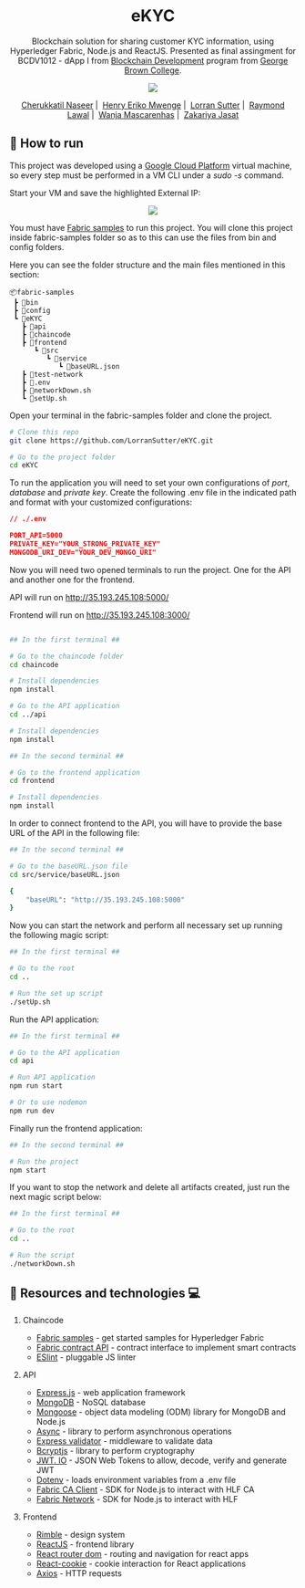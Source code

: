 <h1 align="center">
   eKYC
</h1>

<p align="center">
   Blockchain solution for sharing customer KYC information, using Hyperledger Fabric, Node.js and ReactJS. Presented as final assingment for BCDV1012 - dApp I from <a href='https://www.georgebrown.ca/programs/blockchain-development-program-t175/'>Blockchain Development</a> program from <a href='https://www.georgebrown.ca'>George Brown College</a>.
</p>

<p align="center">
  
  <img src="https://res.cloudinary.com/lorransutter/image/upload/v1593367650/eKYC/State_diagram.png"/>
  
</p>

<p align="center">
    <a href="https://github.com/Nas2020">Cherukkatil Naseer</a>&nbsp;|&nbsp;
    <a href="https://github.com/TheClockworkOrange">Henry Eriko Mwenge</a>&nbsp;|&nbsp;
    <a href="https://github.com/LorranSutter">Lorran Sutter</a>&nbsp;|&nbsp;
    <a href="https://github.com/pumpin100">Raymond Lawal</a>&nbsp;|&nbsp;
    <a href="https://github.com/mascarenhaswanja">Wanja Mascarenhas</a>&nbsp;|&nbsp;
    <a href="https://github.com/DeadPreZ-101">Zakariya Jasat</a>
</p>

## :runner: How to run

This project was developed using a [Google Cloud Platform](https://cloud.google.com/) virtual machine, so every step must be performed in a VM CLI under a _sudo -s_ command.

Start your VM and save the highlighted External IP:

<p align="center">
   <img src="https://res.cloudinary.com/lorransutter/image/upload/v1594076924/eKYC/VM.png"/>
</p>

You must have [Fabric samples](https://github.com/hyperledger/fabric-samples) to run this project. You will clone this project inside fabric-samples folder so as to this can use the files from bin and config folders.

Here you can see the folder structure and the main files mentioned in this section:

```
📦fabric-samples
 ┣ 📂bin
 ┣ 📂config
 ┗ 📂eKYC
   ┣ 📂api
   ┣ 📂chaincode
   ┣ 📂frontend
      ┗ 📂src
         ┗ 📂service
            ┗ 📜baseURL.json
   ┣ 📂test-network
   ┣ 📜.env
   ┣ 📜networkDown.sh
   ┗ 📜setUp.sh
```

Open your terminal in the fabric-samples folder and clone the project.

``` sh
# Clone this repo
git clone https://github.com/LorranSutter/eKYC.git

# Go to the project folder
cd eKYC
```

To run the application you will need to set your own configurations of _port_, _database_ and _private key_. Create the following .env file in the indicated path and format with your customized configurations:

``` json
// ./.env

PORT_API=5000
PRIVATE_KEY="YOUR_STRONG_PRIVATE_KEY"
MONGODB_URI_DEV="YOUR_DEV_MONGO_URI"
```

Now you will need two opened terminals to run the project. One for the API and another one for the frontend.

API will run on http://35.193.245.108:5000/

Frontend will run on http://35.193.245.108:3000/

``` sh

## In the first terminal ##

# Go to the chaincode folder
cd chaincode

# Install dependencies
npm install

# Go to the API application
cd ../api

# Install dependencies
npm install
```

``` sh
## In the second terminal ##

# Go to the frontend application
cd frontend

# Install dependencies
npm install
```

In order to connect frontend to the API, you will have to provide the base URL of the API in the following file:

```sh
## In the second terminal ##

# Go to the baseURL.json file
cd src/service/baseURL.json

{
    "baseURL": "http://35.193.245.108:5000"
}
```

Now you can start the network and perform all necessary set up running the following magic script:

``` sh
## In the first terminal ##

# Go to the root
cd ..

# Run the set up script
./setUp.sh
```

Run the API application:

``` sh
## In the first terminal ##

# Go to the API application
cd api

# Run API application
npm run start

# Or to use nodemon
npm run dev
```

Finally run the frontend application:

``` sh
## In the second terminal ##

# Run the project
npm start
```

If you want to stop the network and delete all artifacts created, just run the next magic script below:

``` sh
## In the first terminal ##

# Go to the root
cd ..

# Run the script
./networkDown.sh
```

<!-- #### Login credentials

* username: distributor
* password: 123456 -->

## :book: Resources and technologies :computer:

1. Chaincode

   - [Fabric samples](https://github.com/hyperledger/fabric-samples) - get started samples for Hyperledger Fabric
   - [Fabric contract API](https://www.npmjs.com/package/fabric-contract-api) - contract interface to implement smart contracts
   - [ESlint](https://eslint.org/) - pluggable JS linter

2. API

   - [Express.js](http://expressjs.com/) - web application framework
   - [MongoDB](https://www.mongodb.com/) - NoSQL database
   - [Mongoose](https://mongoosejs.com/) - object data modeling (ODM) library for MongoDB and Node.js
   - [Async](https://caolan.github.io/async/v3/) - library to perform asynchronous operations
   - [Express validator](https://express-validator.github.io/docs/) - middleware to validate data
   - [Bcryptjs](https://www.npmjs.com/package/bcryptjs) - library to perform cryptography
   - [JWT. IO](https://jwt.io/) - JSON Web Tokens to allow, decode, verify and generate JWT
   - [Dotenv](https://www.npmjs.com/package/dotenv) - loads environment variables from a .env file
   - [Fabric CA Client](https://www.npmjs.com/package/fabric-ca-client) - SDK for Node.js to interact with HLF CA
   - [Fabric Network](https://www.npmjs.com/package/fabric-network) - SDK for Node.js to interact with HLF

3. Frontend

   - [Rimble](https://rimble.consensys.design/) - design system
   - [ReactJS](https://reactjs.org/) - frontend library
   - [React router dom](https://www.npmjs.com/package/react-router-dom) - routing and navigation for react apps
   - [React-cookie](https://www.npmjs.com/package/react-cookie) - cookie interaction for React applications
   - [Axios](https://www.npmjs.com/package/axios) - HTTP requests
